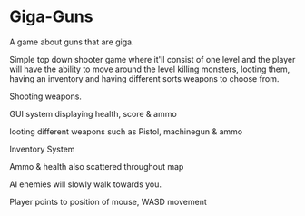 # Giga-Guns
A game about guns that are giga.

Simple top down shooter game where it'll consist of one level and the player will have the ability to move around the level killing monsters, looting them, having an inventory and having different sorts weapons to choose from.


Shooting weapons.

GUI system displaying health, score & ammo

looting different weapons such as Pistol, machinegun & ammo

Inventory System 

Ammo & health also scattered throughout map

AI enemies will slowly walk towards you. 

Player points to position of mouse, WASD movement 

